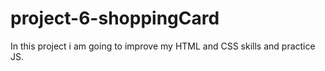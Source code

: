 # project-6-shoppingCard
In this project i am going to improve my HTML and CSS skills and practice JS.

